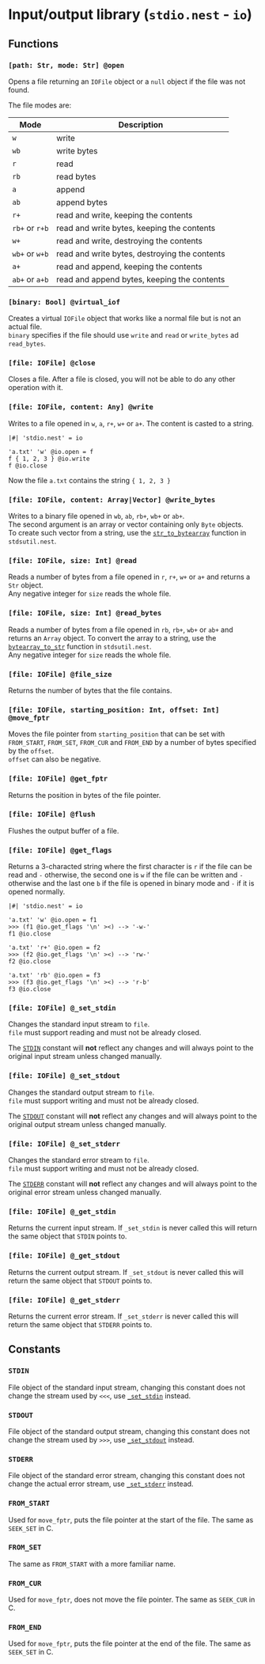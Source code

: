 # Input/output library (`stdio.nest` - `io`)

## Functions

### `[path: Str, mode: Str] @open`

Opens a file returning an `IOFile` object or a `null` object if the file was not
found.

The file modes are:

| Mode           | Description                                   |
| -------------- | --------------------------------------------- |
| `w`            | write                                         |
| `wb`           | write bytes                                   |
| `r`            | read                                          |
| `rb`           | read bytes                                    |
| `a`            | append                                        |
| `ab`           | append bytes                                  |
| `r+`           | read and write, keeping the contents          |
| `rb+` or `r+b` | read and write bytes, keeping the contents    |
| `w+`           | read and write, destroying the contents       |
| `wb+` or `w+b` | read and write bytes, destroying the contents |
| `a+`           | read and append, keeping the contents         |
| `ab+` or `a+b` | read and append bytes, keeping the contents   |

### `[binary: Bool] @virtual_iof`

Creates a virtual `IOFile` object that works like a normal file but is not an
actual file.  
`binary` specifies if the file should use `write` and `read` or `write_bytes` ad
`read_bytes`.

### `[file: IOFile] @close`

Closes a file. After a file is closed, you will not be able to do any other
operation with it.

### `[file: IOFile, content: Any] @write`

Writes to a file opened in `w`, `a`, `r+`, `w+` or `a+`. The content is casted
to a string.

```text
|#| 'stdio.nest' = io

'a.txt' 'w' @io.open = f
f { 1, 2, 3 } @io.write
f @io.close
```

Now the file `a.txt` contains the string `{ 1, 2, 3 }`

### `[file: IOFile, content: Array|Vector] @write_bytes`

Writes to a binary file opened in `wb`, `ab`, `rb+`, `wb+` or `ab+`.  
The second argument is an array or vector containing only `Byte` objects.  
To create such vector from a string, use the
[`str_to_bytearray`](string_utilities_library.md#string-str-str_to_bytearray)
function in `stdsutil.nest`.

### `[file: IOFile, size: Int] @read`

Reads a number of bytes from a file opened in `r`, `r+`, `w+` or `a+` and returns
a `Str` object.  
Any negative integer for `size` reads the whole file.

### `[file: IOFile, size: Int] @read_bytes`

Reads a number of bytes from a file opened in `rb`, `rb+`, `wb+` or `ab+` and
returns an `Array` object. To convert the array to a string, use the
[`bytearray_to_str`](string_utilities_library.md#sequence-arrayvector-bytearray_to_str)
function in `stdsutil.nest`.  
Any negative integer for `size` reads the whole file.

### `[file: IOFile] @file_size`

Returns the number of bytes that the file contains.

### `[file: IOFile, starting_position: Int, offset: Int] @move_fptr`

Moves the file pointer from `starting_position` that can be set with
`FROM_START`, `FROM_SET`, `FROM_CUR` and `FROM_END` by a number of bytes
specified by the `offset`.  
`offset` can also be negative.

### `[file: IOFile] @get_fptr`

Returns the position in bytes of the file pointer.

### `[file: IOFile] @flush`

Flushes the output buffer of a file.

### `[file: IOFile] @get_flags`

Returns a 3-characted string where the first character is `r` if the file can
be read and `-` otherwise, the second one is `w` if the file can be written and
`-` otherwise and the last one `b` if the file is opened in binary mode and
`-` if it is opened normally.

```text
|#| 'stdio.nest' = io

'a.txt' 'w' @io.open = f1
>>> (f1 @io.get_flags '\n' ><) --> '-w-'
f1 @io.close

'a.txt' 'r+' @io.open = f2
>>> (f2 @io.get_flags '\n' ><) --> 'rw-'
f2 @io.close

'a.txt' 'rb' @io.open = f3
>>> (f3 @io.get_flags '\n' ><) --> 'r-b'
f3 @io.close
```

### `[file: IOFile] @_set_stdin`

Changes the standard input stream to `file`.  
`file` must support reading and must not be already closed.

The [`STDIN`](#stdin) constant will **not** reflect any changes and will always
point to the original input stream unless changed manually.

### `[file: IOFile] @_set_stdout`

Changes the standard output stream to `file`.  
`file` must support writing and must not be already closed.

The [`STDOUT`](#stdout) constant will **not** reflect any changes and will
always point to the original output stream unless changed manually.

### `[file: IOFile] @_set_stderr`

Changes the standard error stream to `file`.  
`file` must support writing and must not be already closed.

The [`STDERR`](#stderr) constant will **not** reflect any changes and will
always point to the original error stream unless changed manually.

### `[file: IOFile] @_get_stdin`

Returns the current input stream. If `_set_stdin` is never called this will
return the same object that `STDIN` points to.

### `[file: IOFile] @_get_stdout`

Returns the current output stream. If `_set_stdout` is never called this will
return the same object that `STDOUT` points to.

### `[file: IOFile] @_get_stderr`

Returns the current error stream. If `_set_stderr` is never called this will
return the same object that `STDERR` points to.

## Constants

### `STDIN`

File object of the standard input stream, changing this constant does not change
the stream used by `<<<`, use [`_set_stdin`](#file-iofile-_set_stdin) instead.

### `STDOUT`

File object of the standard output stream, changing this constant does not
change the stream used by `>>>`, use [`_set_stdout`](#file-iofile-_set_stdout)
instead.

### `STDERR`

File object of the standard error stream, changing this constant does not change
the actual error stream, use [`_set_stderr`](#file-iofile-_set_stderr) instead.

### `FROM_START`

Used for `move_fptr`, puts the file pointer at the start of the file. The same
as `SEEK_SET` in C.

### `FROM_SET`

The same as `FROM_START` with a more familiar name.

### `FROM_CUR`

Used for `move_fptr`, does not move the file pointer. The same as `SEEK_CUR` in
C.

### `FROM_END`

Used for `move_fptr`, puts the file pointer at the end of the file. The same as
`SEEK_SET` in C.
